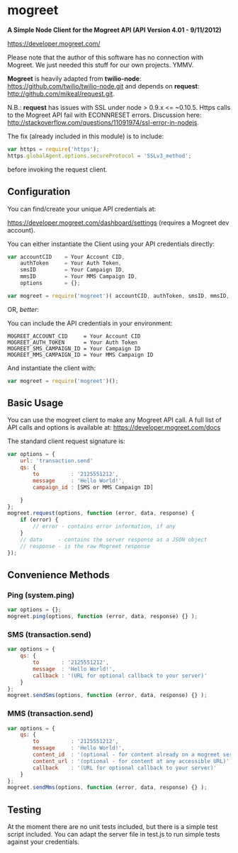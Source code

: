 mogreet
=======

**A Simple Node Client for the Mogreet API (API Version 4.01 - 9/11/2012)**

<https://developer.mogreet.com/>

Please note that the author of this software has no connection with Mogreet.
We just needed this stuff for our own projects. YMMV.  

**Mogreet** is heavily adapted from **twilio-node**:  <https://github.com/twilio/twilio-node.git> and depends on **request**:  <http://github.com/mikeal/request.git>.

N.B.: **request** has issues with SSL under node > 0.9.x <= ~0.10.5. Https calls to the Mogreet API fail with ECONNRESET errors.  Discussion here:  <http://stackoverflow.com/questions/11091974/ssl-error-in-nodejs>.

The fix (already included in this module) is to include:

```javascript
var https = require('https');
https.globalAgent.options.secureProtocol = 'SSLv3_method';
```
before invoking the request client.


Configuration
-------------

You can find/create your unique API credentials at:

<https://developer.mogreet.com/dashboard/settings> (requires a Mogreet dev account).

You can either instantiate the Client using your API credentials directly:
```javascript
var accountCID 	  = Your Account CID,
	authToken     = Your Auth Token,
	smsID         = Your Campaign ID,
	mmsID         = Your MMS Campaign ID,
	options       = {};

var mogreet = require('mogreet')( accountCID, authToken, smsID, mmsID, options );
```

OR, *better*:

You can include the API credentials in your environment:
```
MOGREET_ACCOUNT_CID     = Your Account CID
MOGREET_AUTH_TOKEN      = Your Auth Token
MOGREET_SMS_CAMPAIGN_ID = Your Campaign ID
MOGREET_MMS_CAMPAIGN_ID = Your MMS Campaign ID
```

And instantiate the client with:
```javascript
var mogreet = require('mogreet')();
```

Basic Usage
-----------

You can use the mogreet client to make any Mogreet API call.
A full list of API calls and options is available at:
<https://developer.mogreet.com/docs>

The standard client request signature is:
```javascript
var options = {
	url: 'transaction.send'
	qs: {
		to          : '2125551212',
		message     : 'Hello World!',
		campaign_id : [SMS or MMS Campaign ID]

	}
};
mogreet.request(options, function (error, data, response) {
	if (error) {
		// error - contains error information, if any
	}
	// data     - contains the server response as a JSON object
	// response - is the raw Mogreet response
});
```

Convenience Methods
-------------------

### Ping (system.ping)
```javascript
var options = {};
mogreet.ping(options, function (error, data, response) {} );
```

### SMS (transaction.send)
```javascript
var options = {
	qs: {
		to       : '2125551212',
		message  : 'Hello World!',
		callback : '(URL for optional callback to your server)'
	}
};
mogreet.sendSms(options, function (error, data, response) {} );
```

### MMS (transaction.send)
```javascript
var options = {
	qs: {
		to          : '2125551212',
		message     : 'Hello World!',
		content_id  : '(optional - for content already on a mogreet server)',
		content_url : '(optional - for content at any accessible URL)',
		callback    : '(URL for optional callback to your server)'
	}
};
mogreet.sendMms(options, function (error, data, response) {} );
```

Testing
-------

At the moment there are no unit tests included, but there is a simple
test script included. You can adapt the server file in test.js
to run simple tests against your credentials.

